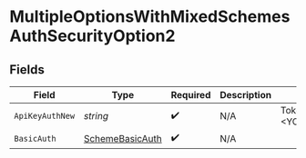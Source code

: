 # MultipleOptionsWithMixedSchemesAuthSecurityOption2


## Fields

| Field                                                     | Type                                                      | Required                                                  | Description                                               | Example                                                   |
| --------------------------------------------------------- | --------------------------------------------------------- | --------------------------------------------------------- | --------------------------------------------------------- | --------------------------------------------------------- |
| `ApiKeyAuthNew`                                           | *string*                                                  | :heavy_check_mark:                                        | N/A                                                       | Token <YOUR_API_KEY>                                      |
| `BasicAuth`                                               | [SchemeBasicAuth](../../models/shared/SchemeBasicAuth.md) | :heavy_check_mark:                                        | N/A                                                       |                                                           |